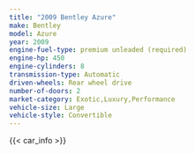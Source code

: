 ```yaml
---
title: "2009 Bentley Azure"
make: Bentley
model: Azure
year: 2009
engine-fuel-type: premium unleaded (required)
engine-hp: 450
engine-cylinders: 8
transmission-type: Automatic
driven-wheels: Rear wheel drive
number-of-doors: 2
market-category: Exotic,Luxury,Performance
vehicle-size: Large
vehicle-style: Convertible
---
```


{{< car_info >}}
